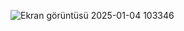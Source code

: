 
![Ekran görüntüsü 2025-01-04 103346](https://github.com/user-attachments/assets/8f3eef61-4485-4299-a21d-b34dd5de413d)
